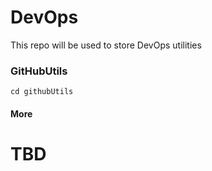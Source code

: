 
# DevOps

This repo will be used to store DevOps utilities 

### GitHubUtils

```
cd githubUtils	
```
#### More 

# TBD 
